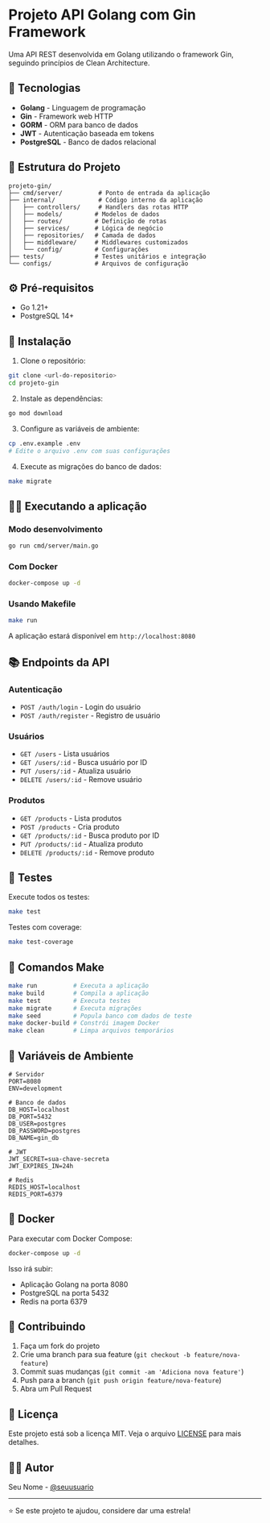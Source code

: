 # Projeto API Golang com Gin Framework

Uma API REST desenvolvida em Golang utilizando o framework Gin, seguindo princípios de Clean Architecture.

## 🚀 Tecnologias

- **Golang** - Linguagem de programação
- **Gin** - Framework web HTTP
- **GORM** - ORM para banco de dados
- **JWT** - Autenticação baseada em tokens
- **PostgreSQL** - Banco de dados relacional
<!-- - **Docker** - Containerização -->

## 📁 Estrutura do Projeto

```
projeto-gin/
├── cmd/server/          # Ponto de entrada da aplicação
├── internal/            # Código interno da aplicação
│   ├── controllers/     # Handlers das rotas HTTP
│   ├── models/         # Modelos de dados
│   ├── routes/         # Definição de rotas
│   ├── services/       # Lógica de negócio
│   ├── repositories/   # Camada de dados
│   ├── middleware/     # Middlewares customizados
│   └── config/         # Configurações
├── tests/              # Testes unitários e integração
└── configs/            # Arquivos de configuração
```

## ⚙️ Pré-requisitos

- Go 1.21+
- PostgreSQL 14+
<!-- - Docker (opcional) -->

## 🔧 Instalação

1. Clone o repositório:
```bash
git clone <url-do-repositorio>
cd projeto-gin
```

2. Instale as dependências:
```bash
go mod download
```

3. Configure as variáveis de ambiente:
```bash
cp .env.example .env
# Edite o arquivo .env com suas configurações
```

4. Execute as migrações do banco de dados:
```bash
make migrate
```

## 🏃‍♂️ Executando a aplicação

### Modo desenvolvimento
```bash
go run cmd/server/main.go
```

### Com Docker
```bash
docker-compose up -d
```

### Usando Makefile
```bash
make run
```

A aplicação estará disponível em `http://localhost:8080`

## 📚 Endpoints da API

### Autenticação
- `POST /auth/login` - Login do usuário
- `POST /auth/register` - Registro de usuário

### Usuários
- `GET /users` - Lista usuários
- `GET /users/:id` - Busca usuário por ID
- `PUT /users/:id` - Atualiza usuário
- `DELETE /users/:id` - Remove usuário

### Produtos
- `GET /products` - Lista produtos
- `POST /products` - Cria produto
- `GET /products/:id` - Busca produto por ID
- `PUT /products/:id` - Atualiza produto
- `DELETE /products/:id` - Remove produto

## 🧪 Testes

Execute todos os testes:
```bash
make test
```

Testes com coverage:
```bash
make test-coverage
```

## 📝 Comandos Make

```bash
make run          # Executa a aplicação
make build        # Compila a aplicação
make test         # Executa testes
make migrate      # Executa migrações
make seed         # Popula banco com dados de teste
make docker-build # Constrói imagem Docker
make clean        # Limpa arquivos temporários
```

## 🌱 Variáveis de Ambiente

```env
# Servidor
PORT=8080
ENV=development

# Banco de dados
DB_HOST=localhost
DB_PORT=5432
DB_USER=postgres
DB_PASSWORD=postgres
DB_NAME=gin_db

# JWT
JWT_SECRET=sua-chave-secreta
JWT_EXPIRES_IN=24h

# Redis
REDIS_HOST=localhost
REDIS_PORT=6379
```

## 🐳 Docker

Para executar com Docker Compose:

```bash
docker-compose up -d
```

Isso irá subir:
- Aplicação Golang na porta 8080
- PostgreSQL na porta 5432
- Redis na porta 6379

## 🤝 Contribuindo

1. Faça um fork do projeto
2. Crie uma branch para sua feature (`git checkout -b feature/nova-feature`)
3. Commit suas mudanças (`git commit -am 'Adiciona nova feature'`)
4. Push para a branch (`git push origin feature/nova-feature`)
5. Abra um Pull Request

## 📄 Licença

Este projeto está sob a licença MIT. Veja o arquivo [LICENSE](LICENSE) para mais detalhes.

## 👨‍💻 Autor

Seu Nome - [@seuusuario](https://github.com/seuusuario)

---

⭐ Se este projeto te ajudou, considere dar uma estrela!